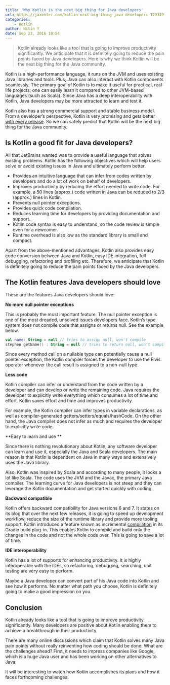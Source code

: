 ```yaml
---
title: 'Why Kotlin is the next big thing for Java developers'
url: https://jaxenter.com/kotlin-next-big-thing-java-developers-129319.html
categories:
    - Kotlin
author: Nitin Y 
date: Sep 23, 2016 10:54
---
```

> Kotlin already looks like a tool that is going to improve productivity significantly. We anticipate that it is definitely going to reduce the pain points faced by Java developers. Here is why we think Kotlin will be the next big thing for the Java community.

Kotlin is a high-performance language, it runs on the JVM and uses existing Java libraries and tools. Plus, Java can also interact with Kotlin components seamlessly. The primary goal of Kotlin is to make it useful for practical, real-life projects; one can easily learn it compared to other JVM-based languages (such as Scala). Since Java has a deep interoperability with Kotlin, Java developers may be more attracted to learn and test it.

Kotlin also has a strong commercial support and stable business model. From a developer’s perspective, Kotlin is very promising and gets better [with every release](https://jaxenter.com/kotlin-1-0-4-is-here-129315.html). So we can safely predict that Kotlin will be the next big thing for the Java community.

## Is Kotlin a good fit for Java developers?

All that JetBrains wanted was to provide a useful language that solves existing problems. Kotlin has the following objectives which will help users solve or avoid existing issues in Java and ultimately perform better.

* Provides an intuitive language that can infer from codes written by developers and do a lot of work on behalf of developers.
* Improves productivity by reducing the effort needed to write code. For example, a 50 lines (approx.) code written in Java can be reduced to 2/3 (approx.) lines in Kotlin.
* Prevents null pointer exceptions.
* Provides quick code compilation.
* Reduces learning time for developers by providing documentation and support.
* Kotlin code syntax is easy to understand, so the code review is simple even for a newcomer.
* Runtime overhead is also low as the standard library is small and compact.

Apart from the above-mentioned advantages, Kotlin also provides easy code conversion between Java and Kotlin, easy IDE integration, full debugging, refactoring and profiling etc. Therefore, we anticipate that Kotlin is definitely going to reduce the pain points faced by the Java developers.

## The Kotlin features Java developers should love

These are the features Java developers should love:

**No more null pointer exceptions**

This is probably the most important feature. The null pointer exception is one of the most dreaded, unsolved issues developers face. Kotlin’s type system does not compile code that assigns or returns null. See the example below.

```kotlin
val name: String = null // tries to assign null, won't compile
stephen getName() : String = null // tries to return null, won't compile
```

Since every method call on a nullable type can potentially cause a null pointer exception, the Kotlin compiler forces the developer to use the Elvis operator whenever the call result is assigned to a non-null type.

**Less code**

Kotlin compiler can infer or understand from the code written by a developer and can develop or write the remaining code. Java requires the developer to explicitly write everything which consumes a lot of time and effort. Kotlin saves effort and time and improves productivity.

For example, the Kotlin compiler can infer types in variable declarations, as well as compiler-generated getters/setters/equals/hashCode. On the other hand, the Java compiler does not infer as much and requires the developer to explicitly write code.

**Easy to learn and use **

Since there is nothing revolutionary about Kotlin, any software developer can learn and use it, especially the Java and Scala developers. The main reason is that Kotlin is dependent on Java in many ways and extensively uses the Java library.

Also, Kotlin was inspired by Scala and according to many people, it looks a lot like Scala. The code uses the JVM and the Javac, the primary Java compiler. The learning curve for Java developers is not steep and they can leverage the Kotlin documentation and get started quickly with coding.

**Backward compatible**

Kotlin offers backward compatibility for Java versions 6 and 7\. It states on its blog that over the next few releases, it is going to speed up development workflow, reduce the size of the runtime library and provide more tooling support. Kotlin introduced a feature known as incremental [compilation](https://jaxenter.com/kotlin-1-0-4-is-here-129315.html) in its Gradle build plug-in. This enables Kotlin to compile and build only the changes in the code and not the whole code over. This is going to save a lot of time.

**IDE interoperability**

Kotlin has a lot of supports for enhancing productivity. It is highly interoperable with the IDEs, so refactoring, debugging, searching, unit testing are very easy to perform.

Maybe a Java developer can convert part of his Java code into Kotlin and see how it performs. No matter what path you choose, Kotlin is definitely going to make a good impression on you.

## Conclusion

Kotlin already looks like a tool that is going to improve productivity significantly. Many developers are positive about Kotlin enabling them to achieve a breakthrough in their productivity.

There are many online discussions which claim that Kotlin solves many Java pain points without really reinventing how coding should be done. What are the challenges ahead? First, it needs to impress companies like Google, which is a huge Java user and has been working on other alternatives to Java.

It will be interesting to watch how Kotlin accomplishes its plans and how it faces forthcoming challenges.
